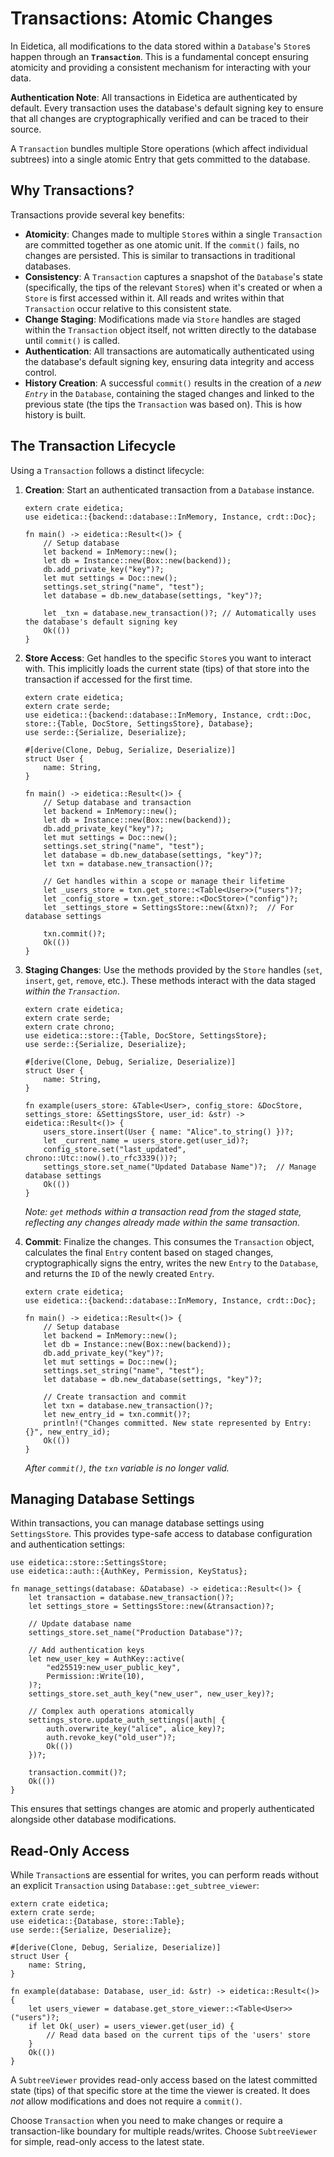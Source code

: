 # Transactions: Atomic Changes

In Eidetica, all modifications to the data stored within a `Database`'s `Store`s happen through an **`Transaction`**. This is a fundamental concept ensuring atomicity and providing a consistent mechanism for interacting with your data.

**Authentication Note**: All transactions in Eidetica are authenticated by default. Every transaction uses the database's default signing key to ensure that all changes are cryptographically verified and can be traced to their source.

A `Transaction` bundles multiple Store operations (which affect individual subtrees) into a single atomic Entry that gets committed to the database.

## Why Transactions?

Transactions provide several key benefits:

- **Atomicity**: Changes made to multiple `Store`s within a single `Transaction` are committed together as one atomic unit. If the `commit()` fails, no changes are persisted. This is similar to transactions in traditional databases.
- **Consistency**: A `Transaction` captures a snapshot of the `Database`'s state (specifically, the tips of the relevant `Store`s) when it's created or when a `Store` is first accessed within it. All reads and writes within that `Transaction` occur relative to this consistent state.
- **Change Staging**: Modifications made via `Store` handles are staged within the `Transaction` object itself, not written directly to the database until `commit()` is called.
- **Authentication**: All transactions are automatically authenticated using the database's default signing key, ensuring data integrity and access control.
- **History Creation**: A successful `commit()` results in the creation of a _new `Entry`_ in the `Database`, containing the staged changes and linked to the previous state (the tips the `Transaction` was based on). This is how history is built.

## The Transaction Lifecycle

Using a `Transaction` follows a distinct lifecycle:

1.  **Creation**: Start an authenticated transaction from a `Database` instance.

    ```rust,ignore
    extern crate eidetica;
    use eidetica::{backend::database::InMemory, Instance, crdt::Doc};

    fn main() -> eidetica::Result<()> {
        // Setup database
        let backend = InMemory::new();
        let db = Instance::new(Box::new(backend));
        db.add_private_key("key")?;
        let mut settings = Doc::new();
        settings.set_string("name", "test");
        let database = db.new_database(settings, "key")?;

        let _txn = database.new_transaction()?; // Automatically uses the database's default signing key
        Ok(())
    }
    ```

2.  **Store Access**: Get handles to the specific `Store`s you want to interact with. This implicitly loads the current state (tips) of that store into the transaction if accessed for the first time.

    ```rust,ignore
    extern crate eidetica;
    extern crate serde;
    use eidetica::{backend::database::InMemory, Instance, crdt::Doc, store::{Table, DocStore, SettingsStore}, Database};
    use serde::{Serialize, Deserialize};

    #[derive(Clone, Debug, Serialize, Deserialize)]
    struct User {
        name: String,
    }

    fn main() -> eidetica::Result<()> {
        // Setup database and transaction
        let backend = InMemory::new();
        let db = Instance::new(Box::new(backend));
        db.add_private_key("key")?;
        let mut settings = Doc::new();
        settings.set_string("name", "test");
        let database = db.new_database(settings, "key")?;
        let txn = database.new_transaction()?;

        // Get handles within a scope or manage their lifetime
        let _users_store = txn.get_store::<Table<User>>("users")?;
        let _config_store = txn.get_store::<DocStore>("config")?;
        let _settings_store = SettingsStore::new(&txn)?;  // For database settings

        txn.commit()?;
        Ok(())
    }
    ```

3.  **Staging Changes**: Use the methods provided by the `Store` handles (`set`, `insert`, `get`, `remove`, etc.). These methods interact with the data staged _within the `Transaction`_.

    ```rust,ignore
    extern crate eidetica;
    extern crate serde;
    extern crate chrono;
    use eidetica::store::{Table, DocStore, SettingsStore};
    use serde::{Serialize, Deserialize};

    #[derive(Clone, Debug, Serialize, Deserialize)]
    struct User {
        name: String,
    }

    fn example(users_store: &Table<User>, config_store: &DocStore, settings_store: &SettingsStore, user_id: &str) -> eidetica::Result<()> {
        users_store.insert(User { name: "Alice".to_string() })?;
        let _current_name = users_store.get(user_id)?;
        config_store.set("last_updated", chrono::Utc::now().to_rfc3339())?;
        settings_store.set_name("Updated Database Name")?;  // Manage database settings
        Ok(())
    }
    ```

    _Note: `get` methods within a transaction read from the staged state, reflecting any changes already made within the same transaction._

4.  **Commit**: Finalize the changes. This consumes the `Transaction` object, calculates the final `Entry` content based on staged changes, cryptographically signs the entry, writes the new `Entry` to the `Database`, and returns the `ID` of the newly created `Entry`.

    ```rust,ignore
    extern crate eidetica;
    use eidetica::{backend::database::InMemory, Instance, crdt::Doc};

    fn main() -> eidetica::Result<()> {
        // Setup database
        let backend = InMemory::new();
        let db = Instance::new(Box::new(backend));
        db.add_private_key("key")?;
        let mut settings = Doc::new();
        settings.set_string("name", "test");
        let database = db.new_database(settings, "key")?;

        // Create transaction and commit
        let txn = database.new_transaction()?;
        let new_entry_id = txn.commit()?;
        println!("Changes committed. New state represented by Entry: {}", new_entry_id);
        Ok(())
    }
    ```

    _After `commit()`, the `txn` variable is no longer valid._

## Managing Database Settings

Within transactions, you can manage database settings using `SettingsStore`. This provides type-safe access to database configuration and authentication settings:

```rust,ignore
use eidetica::store::SettingsStore;
use eidetica::auth::{AuthKey, Permission, KeyStatus};

fn manage_settings(database: &Database) -> eidetica::Result<()> {
    let transaction = database.new_transaction()?;
    let settings_store = SettingsStore::new(&transaction)?;

    // Update database name
    settings_store.set_name("Production Database")?;

    // Add authentication keys
    let new_user_key = AuthKey::active(
        "ed25519:new_user_public_key",
        Permission::Write(10),
    )?;
    settings_store.set_auth_key("new_user", new_user_key)?;

    // Complex auth operations atomically
    settings_store.update_auth_settings(|auth| {
        auth.overwrite_key("alice", alice_key)?;
        auth.revoke_key("old_user")?;
        Ok(())
    })?;

    transaction.commit()?;
    Ok(())
}
```

This ensures that settings changes are atomic and properly authenticated alongside other database modifications.

## Read-Only Access

While `Transaction`s are essential for writes, you can perform reads without an explicit `Transaction` using `Database::get_subtree_viewer`:

```rust,ignore
extern crate eidetica;
extern crate serde;
use eidetica::{Database, store::Table};
use serde::{Serialize, Deserialize};

#[derive(Clone, Debug, Serialize, Deserialize)]
struct User {
    name: String,
}

fn example(database: Database, user_id: &str) -> eidetica::Result<()> {
    let users_viewer = database.get_store_viewer::<Table<User>>("users")?;
    if let Ok(_user) = users_viewer.get(user_id) {
        // Read data based on the current tips of the 'users' store
    }
    Ok(())
}
```

A `SubtreeViewer` provides read-only access based on the latest committed state (tips) of that specific store at the time the viewer is created. It does _not_ allow modifications and does not require a `commit()`.

Choose `Transaction` when you need to make changes or require a transaction-like boundary for multiple reads/writes. Choose `SubtreeViewer` for simple, read-only access to the latest state.
